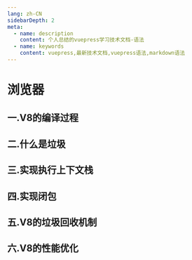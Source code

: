 ```yaml
---
lang: zh-CN
sidebarDepth: 2
meta:
  - name: description
    content: 个人总结的vuepress学习技术文档-语法
  - name: keywords
    content: vuepress,最新技术文档,vuepress语法,markdown语法
---
```


# 浏览器

## 一.V8的编译过程

## 二.什么是垃圾

## 三.实现执行上下文栈

## 四.实现闭包

## 五.V8的垃圾回收机制

## 六.V8的性能优化

